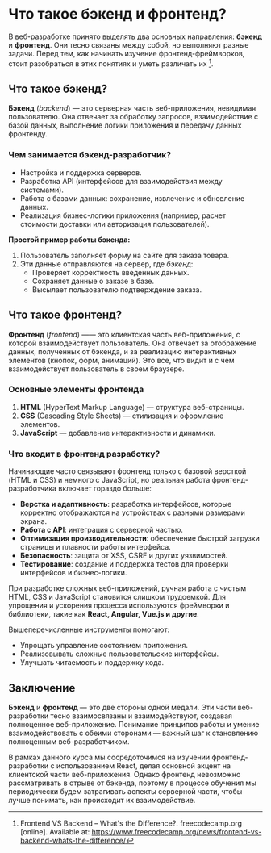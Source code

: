 # Что такое бэкенд и фронтенд?

В веб-разработке принято выделять два основных направления: **бэкенд** и **фронтенд**. Они тесно связаны между собой, но выполняют разные задачи. Перед тем, как начинать изучение фронтенд-фреймворков, стоит разобраться в этих понятиях и уметь различать их [^1].

## Что такое бэкенд?

**Бэкенд** (*backend*) — это серверная часть веб-приложения, невидимая пользователю. Она отвечает за обработку запросов, взаимодействие с базой данных, выполнение логики приложения и передачу данных фронтенду.

### Чем занимается бэкенд-разработчик?

- Настройка и поддержка серверов.  
- Разработка API (интерфейсов для взаимодействия между системами).  
- Работа с базами данных: сохранение, извлечение и обновление данных.  
- Реализация бизнес-логики приложения (например, расчет стоимости доставки или авторизация пользователей).  

**Простой пример работы бэкенда:**  
1. Пользователь заполняет форму на сайте для заказа товара.  
2. Эти данные отправляются на сервер, где *бэкенд*:  
   - Проверяет корректность введенных данных.  
   - Сохраняет данные о заказе в базе.
   - Высылает пользователю подтверждение заказа.  

## Что такое фронтенд?

**Фронтенд** (*frontend*) —— это клиентская часть веб-приложения, с которой взаимодействует пользователь. Она отвечает за отображение данных, полученных от бэкенда, и за реализацию интерактивных элементов (кнопок, форм, анимаций). Это все, что видит и с чем взаимодействует пользователь в своем браузере.

### Основные элементы фронтенда

1. **HTML** (HyperText Markup Language) — структура веб-страницы.
2. **CSS** (Cascading Style Sheets) — стилизация и оформление элементов.
3. **JavaScript** — добавление интерактивности и динамики.

### Что входит в фронтенд разработку?

Начинающие часто связывают фронтенд только с базовой версткой (HTML и CSS) и немного с JavaScript, но реальная работа фронтенд-разработчика включает гораздо больше:

- **Верстка и адаптивность**: разработка интерфейсов, которые корректно отображаются на устройствах с разными размерами экрана.
- **Работа с API**: интеграция с серверной частью.
- **Оптимизация производительности**: обеспечение быстрой загрузки страницы и плавности работы интерфейса.
- **Безопасность**: защита от XSS, CSRF и других уязвимостей.
- **Тестирование**: создание и поддержка тестов для проверки интерфейсов и бизнес-логики.

При разработке сложных веб-приложений, ручная работа с чистым HTML, CSS и JavaScript становится слишком трудоемкой. Для упрощения и ускорения процесса используются фреймворки и библиотеки, такие как **React, Angular, Vue.js и другие**.

Вышеперечисленные инструменты помогают:

- Упрощать управление состоянием приложения.
- Реализовывать сложные пользовательские интерфейсы.
- Улучшать читаемость и поддержку кода.

## Заключение

**Бэкенд** и **фронтенд** — это две стороны одной медали. Эти части веб-разработки тесно взаимосвязаны и взаимодействуют, создавая полноценное веб-приложение. Понимание принципов работы и умение взаимодействовать с обеими сторонами — важный шаг к становлению полноценным веб-разработчиком. 

В рамках данного курса мы сосредоточимся на изучении фронтенд-разработки с использованием React, делая основной акцент на клиентской части веб-приложения. Однако фронтенд невозможно рассматривать в отрыве от бэкенда, поэтому в процессе обучения мы периодически будем затрагивать аспекты серверной части, чтобы лучше понимать, как происходит их взаимодействие.

[^1]: Frontend VS Backend – What's the Difference?. freecodecamp.org [online]. Available at: https://www.freecodecamp.org/news/frontend-vs-backend-whats-the-difference/